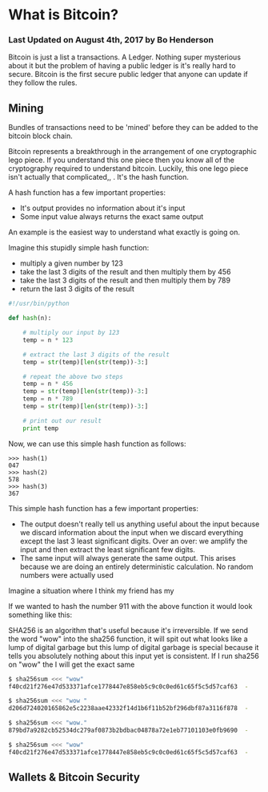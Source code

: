 
# What is Bitcoin?

### Last Updated on August 4th, 2017 by Bo Henderson

Bitcoin is just a list a transactions. A Ledger. Nothing super mysterious about it but the problem of having a public ledger is it's really hard to secure. Bitcoin is the first secure public ledger that anyone can update if they follow the rules.


## Mining

Bundles of transactions need to be 'mined' before they can be added to the bitcoin block chain.

Bitcoin represents a breakthrough in the arrangement of one cryptographic lego piece. If you understand this one piece then you know all of the cryptography required to understand bitcoin. Luckily, this one lego piece isn't actually that complicated,, . It's the hash function.

A hash function has a few important properties:
 - It's output provides no information about it's input
 - Some input value always returns the exact same output

An example is the easiest way to understand what exactly is going on.

Imagine this stupidly simple hash function:
 - multiply a given number by 123
 - take the last 3 digits of the result and then multiply them by 456
 - take the last 3 digits of the result and then multiply them by 789
 - return the last 3 digits of the result


```python
#!/usr/bin/python

def hash(n):

    # multiply our input by 123
    temp = n * 123

    # extract the last 3 digits of the result
    temp = str(temp)[len(str(temp))-3:]

    # repeat the above two steps
    temp = n * 456
    temp = str(temp)[len(str(temp))-3:]
    temp = n * 789
    temp = str(temp)[len(str(temp))-3:]

    # print out our result
    print temp

```

Now, we can use this simple hash function as follows:

```
>>> hash(1)
047
>>> hash(2)
578
>>> hash(3)
367
```

This simple hash function has a few important properties:
 - The output doesn't really tell us anything useful about the input because we discard information about the input when we discard everything except the last 3 least significant digits. Over an over: we amplify the input and then extract the least significant few digits.
 - The same input will always generate the same output. This arises because we are doing an entirely deterministic calculation. No random numbers were actually used 

Imagine a situation where I think my friend has my 

If we wanted to hash the number 911 with the above function it would look something like this:

SHA256 is an algorithm that's useful because it's irreversible. If we send the word "wow" into the sha256 function, it will spit out what looks like a lump of digital garbage but this lump of digital garbage is special because it tells you absolutely nothing about this input yet is consistent. If I run sha256 on "wow" the I will get the exact same 

```bash
$ sha256sum <<< "wow"
f40cd21f276e47d533371afce1778447e858eb5c9c0c0ed61c65f5c5d57caf63  -

$ sha256sum <<< "wow "
d206d724020165862e5c2238aae42332f14d1b6f11b52bf296dbf87a3116f878  -

$ sha256sum <<< "wow."
879bd7a9282cb52534dc279af0873b2bdbac04878a72e1eb77101103e0fb9690  -

$ sha256sum <<< "wow"
f40cd21f276e47d533371afce1778447e858eb5c9c0c0ed61c65f5c5d57caf63  -
```



## Wallets & Bitcoin Security

## 

